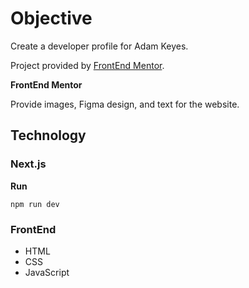 # Objective 

Create a developer profile for Adam Keyes.

Project provided by [FrontEnd Mentor](https://www.frontendmentor.io/challenges/singlepage-developer-portfolio-bBVj2ZPi-x).

**FrontEnd Mentor**

Provide images, Figma design, and text for the website.

## Technology

### Next.js
**Run**

`npm run dev`

### FrontEnd
- HTML
- CSS
- JavaScript